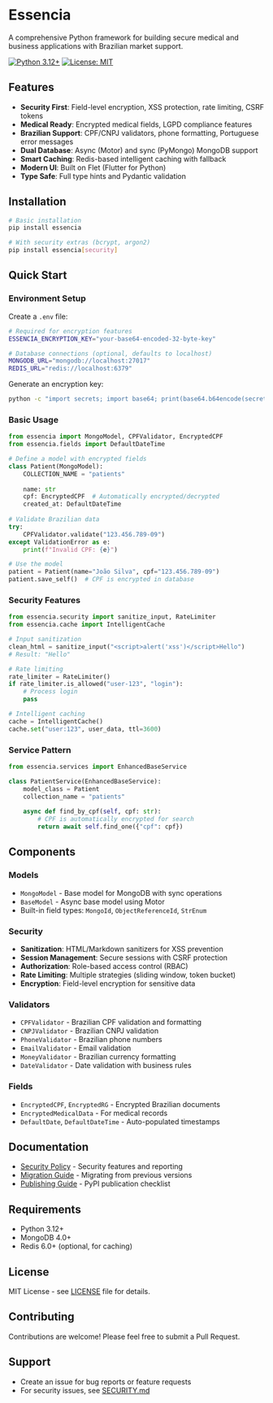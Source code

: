 # Essencia

A comprehensive Python framework for building secure medical and business applications with Brazilian market support.

[![Python 3.12+](https://img.shields.io/badge/python-3.12+-blue.svg)](https://www.python.org/downloads/)
[![License: MIT](https://img.shields.io/badge/License-MIT-yellow.svg)](https://opensource.org/licenses/MIT)

## Features

- **Security First**: Field-level encryption, XSS protection, rate limiting, CSRF tokens
- **Medical Ready**: Encrypted medical fields, LGPD compliance features
- **Brazilian Support**: CPF/CNPJ validators, phone formatting, Portuguese error messages  
- **Dual Database**: Async (Motor) and sync (PyMongo) MongoDB support
- **Smart Caching**: Redis-based intelligent caching with fallback
- **Modern UI**: Built on Flet (Flutter for Python)
- **Type Safe**: Full type hints and Pydantic validation

## Installation

```bash
# Basic installation
pip install essencia

# With security extras (bcrypt, argon2)
pip install essencia[security]
```

## Quick Start

### Environment Setup

Create a `.env` file:

```bash
# Required for encryption features
ESSENCIA_ENCRYPTION_KEY="your-base64-encoded-32-byte-key"

# Database connections (optional, defaults to localhost)
MONGODB_URL="mongodb://localhost:27017"
REDIS_URL="redis://localhost:6379"
```

Generate an encryption key:
```bash
python -c "import secrets; import base64; print(base64.b64encode(secrets.token_bytes(32)).decode())"
```

### Basic Usage

```python
from essencia import MongoModel, CPFValidator, EncryptedCPF
from essencia.fields import DefaultDateTime

# Define a model with encrypted fields
class Patient(MongoModel):
    COLLECTION_NAME = "patients"
    
    name: str
    cpf: EncryptedCPF  # Automatically encrypted/decrypted
    created_at: DefaultDateTime
    
# Validate Brazilian data
try:
    CPFValidator.validate("123.456.789-09")
except ValidationError as e:
    print(f"Invalid CPF: {e}")

# Use the model
patient = Patient(name="João Silva", cpf="123.456.789-09")
patient.save_self()  # CPF is encrypted in database
```

### Security Features

```python
from essencia.security import sanitize_input, RateLimiter
from essencia.cache import IntelligentCache

# Input sanitization
clean_html = sanitize_input("<script>alert('xss')</script>Hello")
# Result: "Hello"

# Rate limiting
rate_limiter = RateLimiter()
if rate_limiter.is_allowed("user-123", "login"):
    # Process login
    pass

# Intelligent caching
cache = IntelligentCache()
cache.set("user:123", user_data, ttl=3600)
```

### Service Pattern

```python
from essencia.services import EnhancedBaseService

class PatientService(EnhancedBaseService):
    model_class = Patient
    collection_name = "patients"
    
    async def find_by_cpf(self, cpf: str):
        # CPF is automatically encrypted for search
        return await self.find_one({"cpf": cpf})
```

## Components

### Models
- `MongoModel` - Base model for MongoDB with sync operations
- `BaseModel` - Async base model using Motor
- Built-in field types: `MongoId`, `ObjectReferenceId`, `StrEnum`

### Security
- **Sanitization**: HTML/Markdown sanitizers for XSS prevention
- **Session Management**: Secure sessions with CSRF protection
- **Authorization**: Role-based access control (RBAC)
- **Rate Limiting**: Multiple strategies (sliding window, token bucket)
- **Encryption**: Field-level encryption for sensitive data

### Validators
- `CPFValidator` - Brazilian CPF validation and formatting
- `CNPJValidator` - Brazilian CNPJ validation
- `PhoneValidator` - Brazilian phone numbers
- `EmailValidator` - Email validation
- `MoneyValidator` - Brazilian currency formatting
- `DateValidator` - Date validation with business rules

### Fields
- `EncryptedCPF`, `EncryptedRG` - Encrypted Brazilian documents
- `EncryptedMedicalData` - For medical records
- `DefaultDate`, `DefaultDateTime` - Auto-populated timestamps

## Documentation

- [Security Policy](SECURITY.md) - Security features and reporting
- [Migration Guide](MIGRATION.md) - Migrating from previous versions
- [Publishing Guide](PUBLISHING.md) - PyPI publication checklist

## Requirements

- Python 3.12+
- MongoDB 4.0+
- Redis 6.0+ (optional, for caching)

## License

MIT License - see [LICENSE](LICENSE) file for details.

## Contributing

Contributions are welcome! Please feel free to submit a Pull Request.

## Support

- Create an issue for bug reports or feature requests
- For security issues, see [SECURITY.md](SECURITY.md)